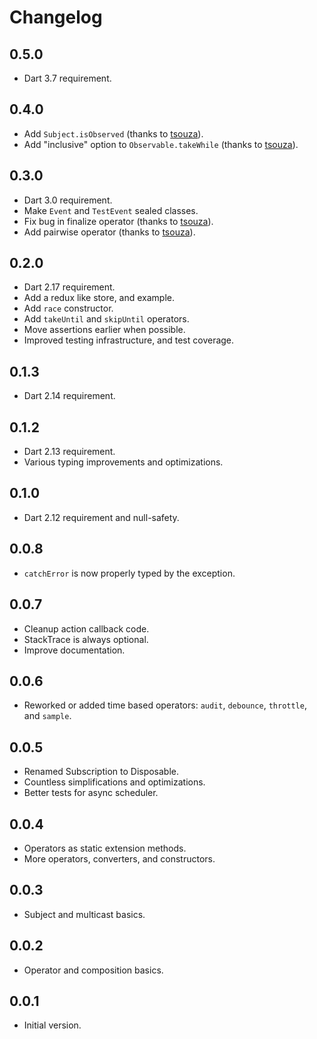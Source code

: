# Changelog

## 0.5.0

- Dart 3.7 requirement.

## 0.4.0

- Add `Subject.isObserved` (thanks to [tsouza](https://github.com/tsouza)).
- Add "inclusive" option to `Observable.takeWhile` (thanks to [tsouza](https://github.com/tsouza)).

## 0.3.0

- Dart 3.0 requirement.
- Make `Event` and `TestEvent` sealed classes.
- Fix bug in finalize operator (thanks to [tsouza](https://github.com/tsouza)).
- Add pairwise operator (thanks to [tsouza](https://github.com/tsouza)).

## 0.2.0

- Dart 2.17 requirement.
- Add a redux like store, and example.
- Add `race` constructor.
- Add `takeUntil` and `skipUntil` operators.
- Move assertions earlier when possible.
- Improved testing infrastructure, and test coverage.

## 0.1.3

- Dart 2.14 requirement.

## 0.1.2

- Dart 2.13 requirement.
- Various typing improvements and optimizations.

## 0.1.0

- Dart 2.12 requirement and null-safety.

## 0.0.8

- `catchError` is now properly typed by the exception.

## 0.0.7

- Cleanup action callback code.
- StackTrace is always optional.
- Improve documentation.

## 0.0.6

- Reworked or added time based operators: `audit`, `debounce`, `throttle`, and `sample`.

## 0.0.5

- Renamed Subscription to Disposable.
- Countless simplifications and optimizations.
- Better tests for async scheduler.

## 0.0.4

- Operators as static extension methods.
- More operators, converters, and constructors.

## 0.0.3

- Subject and multicast basics.

## 0.0.2

- Operator and composition basics.

## 0.0.1

- Initial version.
